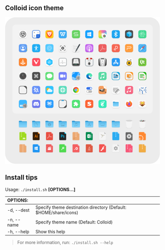 ## Colloid icon theme

![1](preview.png?raw=true)

## Install tips

Usage:  `./install.sh`  **[OPTIONS...]**

|  OPTIONS:           | |
|:--------------------|:-------------|
|-d, --dest           | Specify theme destination directory (Default: $HOME/share/icons)|
|-n, --name           | Specify theme name (Default: Colloid)|
|-h, --help           | Show this help|

> For more information, run: `./install.sh --help`
